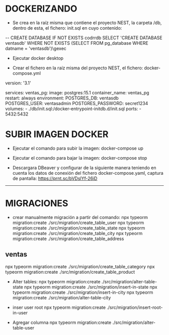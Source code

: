 # DOCKERIZANDO

- Se crea en la raíz misma que contiene el proyecto NEST, la carpeta /db, dentro de esta, el fichero: init.sql en cuyo contenido:

-- CREATE DATABASE IF NOT EXISTS codrrdb
SELECT 'CREATE DATABASE ventasdb'
WHERE NOT EXISTS (SELECT FROM pg_database WHERE datname = 'ventasdb')\gexec

- Ejecutar docker desktop

- Crear el fichero en la raíz misma del proyecto NEST, el fichero: docker-compose.yml

version: '3.1'

services:
  ventas_pg:
    image: postgres:15.1
    container_name: ventas_pg
    restart: always
    environment:
      POSTGRES_DB: ventasdb    
      POSTGRES_USER: ventasadmin
      POSTGRES_PASSWORD: secret1234
    volumes:
      - ./db/init.sql:/docker-entrypoint-initdb.d/init.sql
    ports:
      - 5432:5432


# SUBIR IMAGEN DOCKER
- Ejecutar el comando para subir la imagen:
docker-compose up

- Ejecutar el comando para bajar la imagen:
docker-compose stop

- Descargara DBeaver y configurar de la siguiente manera teniendo en cuenta los datos de conexión del fichero docker-compose.yaml, captura de pantalla:
https://prnt.sc/bVDslYf-26iD

-------------------------------------------------------------------------

# MIGRACIONES
- crear manualmente migración a partir del comando:
npx typeorm migration:create ./src/migration/create_table_user
npx typeorm migration:create ./src/migration/create_table_state
npx typeorm migration:create ./src/migration/create_table_city
npx typeorm migration:create ./src/migration/create_table_address

## ventas
npx typeorm migration:create ./src/migration/create_table_category
npx typeorm migration:create ./src/migration/create_table_product

- Alter tables:
npx typeorm migration:create ./src/migration/alter-table-state
npx typeorm migration:create ./src/migration/insert-in-state
npx typeorm migration:create ./src/migration/insert-in-city
npx typeorm migration:create ./src/migration/alter-table-city

- inser user root
npx typeorm migration:create ./src/migration/insert-root-in-user

- Agregar columna
npx typeorm migration:create ./src/migration/alter-table-user
